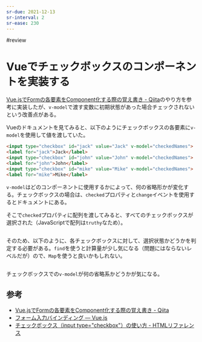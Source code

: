 ```yaml
---
sr-due: 2021-12-13
sr-interval: 2
sr-ease: 230
---
```


#review

# Vueでチェックボックスのコンポーネントを実装する

[Vue.jsでFormの各要素をComponent化する際の覚え書き - Qiita](https://qiita.com/ryo2132/items/2e3fcedaffeff9fc3967#checkbox)のやり方を参考に実装したが、`v-model`で渡す変数に初期状態があった場合チェックされないという改善点がある。

Vueのドキュメントを見てみると、以下のようにチェックボックスの各要素に`v-model`を使用して値を渡していた。

```html
<input type="checkbox" id="jack" value="Jack" v-model="checkedNames">
<label for="jack">Jack</label>
<input type="checkbox" id="john" value="John" v-model="checkedNames">
<label for="john">John</label>
<input type="checkbox" id="mike" value="Mike" v-model="checkedNames">
<label for="mike">Mike</label>
```

`v-model`はどのコンポーネントに使用するかによって、何の省略形かが変化する。チェックボックスの場合は、`checked`プロパティと`change`イベントを使用するとドキュメントにある。

そこで`checked`プロパティに配列を渡してみると、すべてのチェックボックスが選択された（JavaScriptで配列は`truthy`なため）。

```html
```

そのため、以下のように、各チェックボックスに対して、選択状態かどうかを判定する必要がある。`find`を使うと計算量が少し気になる（問題にはならないレベルだが）ので、`Map`を使うと良いかもしれない。

```html
```

チェックボックスでの`v-model`が何の省略系かどうかが気になる。

## 参考

- [Vue.jsでFormの各要素をComponent化する際の覚え書き - Qiita](https://qiita.com/ryo2132/items/2e3fcedaffeff9fc3967#checkbox)
- [フォーム入力バインディング — Vue.js](https://jp.vuejs.org/v2/guide/forms.html)
- [チェックボックス（input type="checkbox"）の使い方 - HTMLリファレンス](https://code-kitchen.dev/html/input-checkbox/)